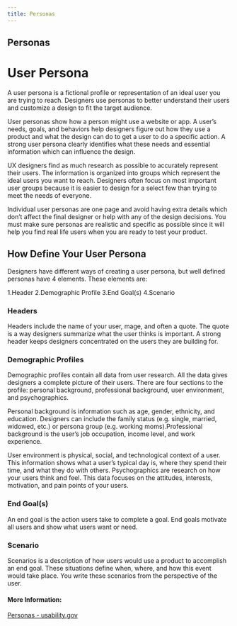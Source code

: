 ```yaml
---
title: Personas
---
```

## Personas

<!-- The article goes here, in GitHub-flavored Markdown. Feel free to add YouTube videos, images, and CodePen/JSBin embeds  -->

# User Persona

A user persona is a fictional profile or representation of an ideal user you are trying to reach. Designers use personas to better understand their users and customize a design to fit the target audience.

User personas show how a person might use a website or app. A user’s needs, goals, and behaviors help designers figure out how they use a product and what the design can do to get a user to do a specific action. A strong user persona clearly identifies what these needs and essential information which can influence the design.

UX designers find as much research as possible to accurately represent their users. The information is organized into groups which represent the ideal users you want to reach. Designers often focus on most important user groups because it is easier to design for a select few than trying to meet the needs of everyone.

Individual user personas are one page and avoid having extra details which don’t affect the final designer or help with any of the design decisions. You must make sure personas are realistic and specific as possible since it will help you find real life users when you are ready to test your product.

## How Define Your User Persona

Designers have different ways of creating a user persona, but well defined personas have 4 elements. These elements are:

1.Header
2.Demographic Profile
3.End Goal(s)
4.Scenario

### Headers
Headers include the name of your user, mage, and often a quote. The quote is a way designers summarize what the user thinks is important. A strong header keeps designers concentrated on the users they are building for.

### Demographic Profiles
Demographic profiles contain all data from user research. All the data gives designers a complete picture of their users. There are four sections to the profile: personal background, professional background, user environment, and psychographics.

Personal background is information such as age, gender, ethnicity, and education. Designers can include the family status (e.g. single, married, widowed, etc.) or persona group (e.g. working moms).Professional background is the user’s job occupation, income level, and work experience.

User environment is physical, social, and technological context of a user. This information shows what a user’s typical day is, where they spend their time, and what they do with others. Psychographics are research on how your users think and feel. This data focuses on the attitudes, interests, motivation, and pain points of your users.

### End Goal(s)
An end goal is the action users take to complete a goal. End goals motivate all users and show what users want or need.

### Scenario
Scenarios is a description of how users would use a product to accomplish an end goal. These situations define when, where, and how this event would take place. You write these scenarios from the perspective of the user.

#### More Information:
<!-- Please add any articles you think might be helpful to read before writing the article -->
<a href="https://www.usability.gov/how-to-and-tools/methods/personas.html" target='_blank' rel='nofollow'>Personas - usability.gov</a>
